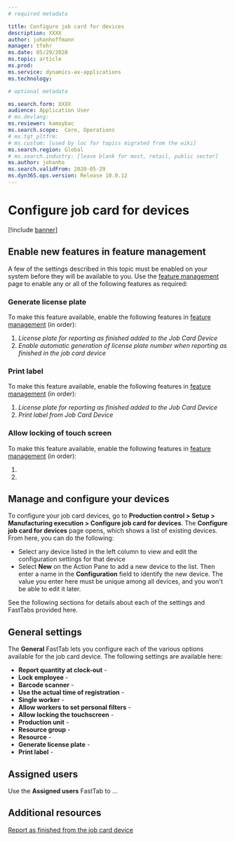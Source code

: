 ```yaml
---
# required metadata

title: Configure job card for devices
description: XXXX
author: johanhoffmann
manager: tfehr
ms.date: 05/29/2020
ms.topic: article
ms.prod: 
ms.service: dynamics-ax-applications
ms.technology: 

# optional metadata

ms.search.form: XXXX
audience: Application User
# ms.devlang: 
ms.reviewer: kamaybac
ms.search.scope:  Core, Operations
# ms.tgt_pltfrm: 
# ms.custom: [used by loc for topics migrated from the wiki]
ms.search.region: Global
# ms.search.industry: [leave blank for most, retail, public sector]
ms.author: johanho
ms.search.validFrom: 2020-05-29
ms.dyn365.ops.version: Release 10.0.12
---
```

<!-- KFM: In above meta data, add: 

description: Add description based on intro
ms.search.form: Add the form name for context help; I think that's (other?): JmgRegistrationSetupTouch

 -->


# Configure job card for devices

[!include [banner](../includes/banner.md)]

<!-- KFM: Add a short intro. What is a job card device, what does it do? What will we do in this topic? -->

## Enable new features in feature management

A few of the settings described in this topic must be enabled on your system before they will be available to you. Use the [feature management](../../fin-ops-core/fin-ops/get-started/feature-management/feature-management-overview.md) page to enable any or all of the following features as required:

### Generate license plate

To make this feature available, enable the following features in [feature management](../../fin-ops-core/fin-ops/get-started/feature-management/feature-management-overview.md) (in order):

1. *License plate for reporting as finished added to the Job Card Device*
1. *Enable automatic generation of license plate number when reporting as finished in the job card device*

### Print label

To make this feature available, enable the following features in [feature management](../../fin-ops-core/fin-ops/get-started/feature-management/feature-management-overview.md) (in order):

1. *License plate for reporting as finished added to the Job Card Device*
1. *Print label from Job Card Device*

### Allow locking of touch screen

To make this feature available, enable the following features in [feature management](../../fin-ops-core/fin-ops/get-started/feature-management/feature-management-overview.md) (in order):

1. 
1. 

## Manage and configure your devices

To configure your job card devices, go to **Production control > Setup > Manufacturing execution > Configure job card for devices**. The **Configure job card for devices** page opens, which shows a list of existing devices. From here, you can do the following:

- Select any device listed in the left column to view and edit the configuration settings for that device
- Select **New** on the Action Pane to add a new device to the list. Then enter a name in the **Configuration** field to identify the new device. The value you enter here must be unique among all devices, and you won't be able to edit it later.

See the following sections for details about each of the settings and FastTabs provided here.

## General settings

The **General** FastTab lets you configure each of the various options available for the job card device. The following settings are available here:

- **Report quantity at clock-out** - 
- **Lock employee** - 
- **Barcode scanner** - 
- **Use the actual time of registration** - 
- **Single worker** - 
- **Allow workers to set personal filters** - 
- **Allow locking the touchscreen** - 
- **Production unit** - 
- **Resource group** - 
- **Resource** - 
- **Generate license plate** - 
- **Print label** - 

## Assigned users

Use the **Assigned users** FastTab to ... <!-- KFM: Describe this, why we have it, and what we can do here -->

## Additional resources

[Report as finished from the job card device](report-finished-job-device.md)
